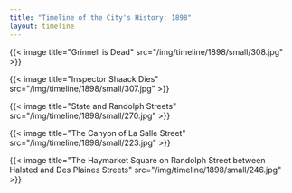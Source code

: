 ```yaml
---
title: "Timeline of the City's History: 1898"
layout: timeline
---
```


{{< image title="Grinnell is Dead" src="/img/timeline/1898/small/308.jpg" >}}

{{< image title="Inspector Shaack Dies" src="/img/timeline/1898/small/307.jpg" >}}

{{< image title="State and Randolph Streets" src="/img/timeline/1898/small/270.jpg" >}}

{{< image title="The Canyon of La Salle Street" src="/img/timeline/1898/small/223.jpg" >}}

{{< image title="The Haymarket Square on Randolph Street between Halsted and Des Plaines Streets" src="/img/timeline/1898/small/246.jpg" >}}
